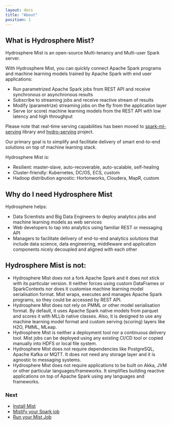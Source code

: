```yaml
---
layout: docs
title: "About"
position: 1
---
```

## What is Hydrosphere Mist?

Hydrosphere Mist is an open-source Multi-tenancy and Multi-user Spark server.

With Hydrosphere Mist, you can quickly connect Apache Spark programs and machine learning models trained by Apache Spark with end user applications:
 - Run parametrized Apache Spark jobs from REST API and receive synchronous or asynchronous results
 - Subscribe to streaming jobs and receive reactive stream of results
 - Modify (parametrize) streaming jobs on the fly from the application layer
 - Serve (or score) machine learning models from the REST API with low latency and high throughput
  
Please note that real-time serving capabilities has been moved to [spark-ml-serving](https://github.com/Hydrospheredata/spark-ml-serving) library and [hydro-serving](https://github.com/Hydrospheredata/hydro-serving) project.

Our primary goal is to simplify and facilitate delivery of smart end-to-end solutions on top of machine learning stack.

Hydrosphere Mist is:
 - Resilient: master-slave, auto-recoverable, auto-scalable, self-healing
 - Cluster-friendly: Kubernetes, DC/OS, ECS, custom
 - Hadoop distribution agnostic: Hortonworks, Cloudera, MapR, custom

## Why do I need Hydrosphere Mist
Hydrosphere helps:
 - Data Scientists and Big Data Engineers to deploy analytics jobs and machine learning models as web services
 - Web developers to tap into analytics using familiar REST or messaging API
 - Managers to facilitate delivery of end-to-end analytics solutions that include data science, data engineering, middleware and application components nicely decoupled and aligned with each other

## Hydrosphere Mist is not:
 - Hydrosphere Mist does not a fork Apache Spark and it does not stick with its particular version. It neither forces using custom DataFrames or SparkContexts nor does it customise machine learning model serialisation format. Mist wraps, executes and manages Apache Spark programs, so they could be accessed by REST API. 
 - Hydrosphere Mist does not rely on PMML or other model serialisation format. By default, it uses Apache Spark native models from parquet and scores it with MLLib native classes. Also, it is designed to use any machine learning model format and custom serving (scoring) layers like H2O, PMML, MLeap. 
 - Hydrosphere Mist is neither a deployment tool nor a continuous delivery tool. Mist jobs can be deployed using any existing CI/CD tool or copied manually into HDFS or local file system.
 - Hydrosphere Mist does not require dependencies like PostgreSQL, Apache Kafka or MQTT. It does not need any storage layer and it is agnostic to messaging systems.
 - Hydrosphere Mist does not require applications to be built on Akka, JVM or other particular languages/frameworks. It simplifies building reactive applications on top of Apache Spark using any languages and frameworks.

### Next
- [Install Mist](/docs/install.md)
- [Mistify your Spark job](/docs/mist-job.md)
- [Run your Mist Job](/docs/run-job.md)
